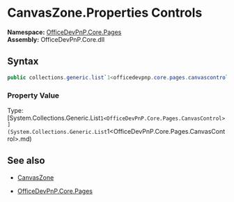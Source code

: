 # CanvasZone.Properties Controls
**Namespace:** [OfficeDevPnP.Core.Pages](OfficeDevPnP.Core.Pages.md)  
**Assembly:** OfficeDevPnP.Core.dll  
## Syntax
```C#
public collections.generic.list`1<officedevpnp.core.pages.canvascontrol> Controls { get; }
```

### Property Value
Type: [System.Collections.Generic.List`1<OfficeDevPnP.Core.Pages.CanvasControl>](System.Collections.Generic.List`1<OfficeDevPnP.Core.Pages.CanvasControl>.md) 

## See also
- [CanvasZone](CanvasZone.md) 

- [OfficeDevPnP.Core.Pages](OfficeDevPnP.Core.Pages.md)
